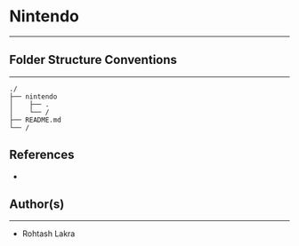 # Nintendo

---


## Folder Structure Conventions

---

```
./
├── nintendo
│    ├── .
│    └── /
├── README.md
└── /
```


## References

- 


## Author(s)

---

- Rohtash Lakra
